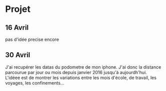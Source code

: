 # Projet

## 16 Avril
pas d'idée precise encore

## 30 Avril
J'ai recupérer les datas du podometre de mon iphone. J'ai donc la distance parcourue par jour ou mois depuis janvier 2016 jusqu'à aujourdh'hui. L'idéee est de montrer les variations entre les mois d'école, de travail, les voyages, les confinements...